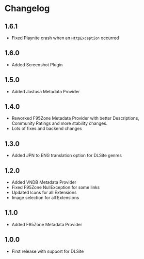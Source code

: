 # Changelog

## 1.6.1

- Fixed Playnite crash when an `HttpException` occurred

## 1.6.0

- Added Screenshot Plugin

## 1.5.0

- Added Jastusa Metadata Provider

## 1.4.0

- Reworked F95Zone Metadata Provider with better Descriptions, Community Ratings and more stability changes.
- Lots of fixes and backend changes

## 1.3.0

- Added JPN to ENG translation option for DLSite genres

## 1.2.0

- Added VNDB Metadata Provider
- Fixed F95Zone NullException for some links
- Updated Icons for all Extensions
- Image selection for all Extensions

## 1.1.0

- Added F95Zone Metadata Provider

## 1.0.0

- First release with support for DLSite
